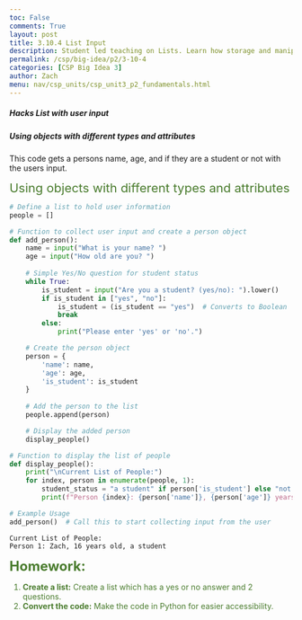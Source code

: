 ```yaml
---
toc: False
comments: True
layout: post
title: 3.10.4 List Input
description: Student led teaching on Lists. Learn how storage and manipulation of multiple items using indexing to access individual elements.
permalink: /csp/big-idea/p2/3-10-4
categories: [CSP Big Idea 3]
author: Zach
menu: nav/csp_units/csp_unit3_p2_fundamentals.html
---
```


##### Hacks List with user input
##### Using objects with different types and attributes
This code gets a persons name, age, and if they are a student or not with the users input. 

<span style="color: #4A7C2E; font-size: 22px;"> Using objects with different types and attributes</span>



```python
# Define a list to hold user information
people = []

# Function to collect user input and create a person object
def add_person():
    name = input("What is your name? ")
    age = input("How old are you? ")
    
    # Simple Yes/No question for student status
    while True:
        is_student = input("Are you a student? (yes/no): ").lower()
        if is_student in ["yes", "no"]:
            is_student = (is_student == "yes")  # Converts to Boolean
            break
        else:
            print("Please enter 'yes' or 'no'.")

    # Create the person object
    person = {
        'name': name,
        'age': age,
        'is_student': is_student
    }
    
    # Add the person to the list
    people.append(person)

    # Display the added person
    display_people()

# Function to display the list of people
def display_people():
    print("\nCurrent List of People:")
    for index, person in enumerate(people, 1):
        student_status = "a student" if person['is_student'] else "not a student"
        print(f"Person {index}: {person['name']}, {person['age']} years old, {student_status}")

# Example Usage
add_person()  # Call this to start collecting input from the user


```

    
    Current List of People:
    Person 1: Zach, 16 years old, a student


<span style="color: #4A7C2E; font-size: 24px; font-weight: bold;"> Homework:</span>

<ol style="color: #4A7C2E;">
    <li><strong>Create a list:</strong> Create a list which has a yes or no answer and 2 questions.</li>
    <li><strong>Convert the code:</strong> Make the code in Python for easier accessibility.</li>
</ol>

